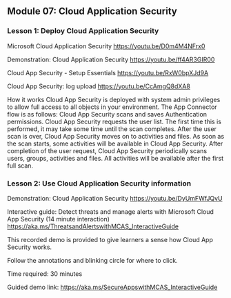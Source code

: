## Module 07: Cloud Application Security

### Lesson 1: Deploy Cloud Application Security

Microsoft Cloud Application Security
https://youtu.be/D0m4M4NFrx0

Demonstration: Cloud Application Security
https://youtu.be/ff4AR3GIR00

Cloud App Security - Setup Essentials
https://youtu.be/RxW0bpXJd9A

Cloud App Security: log upload
https://youtu.be/CcAmgQ8dXA8

How it works
Cloud App Security is deployed with system admin privileges to allow full access to all objects in your environment. The App Connector flow is as follows:
Cloud App Security scans and saves Authentication permissions.
Cloud App Security requests the user list. The first time this is performed, it may take some time until the scan completes. After the user scan is over, Cloud App Security moves on to activities and files. As soon as the scan starts, some activities will be available in Cloud App Security.
After completion of the user request, Cloud App Security periodically scans users, groups, activities and files. All activities will be available after the first full scan.

### Lesson 2: Use Cloud Application Security information

Demonstration: Cloud Application Security 
https://youtu.be/DyUmFWfJQvU


Interactive guide: Detect threats and manage alerts with Microsoft Cloud App Security (14 minute interaction)
https://aka.ms/ThreatsandAlertswithMCAS_InteractiveGuide

This recorded demo is provided to give learners a sense how Cloud App Security works.

Follow the annotations and blinking circle for where to click.

Time required: 30 minutes
  
Guided demo link: https://aka.ms/SecureAppswithMCAS_InteractiveGuide
